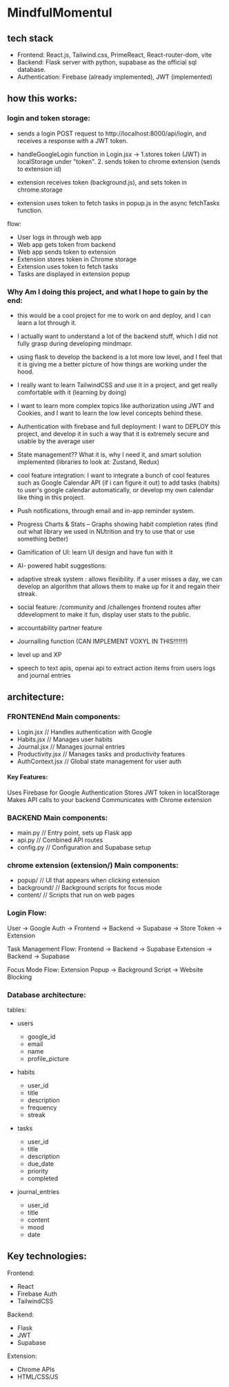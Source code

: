 # MindfulMomentul

## tech stack

- Frontend: React.js, Tailwind.css, PrimeReact, React-router-dom, vite
- Backend: Flask server with python, supabase as the official sql database.
- Authentication: Firebase (already implemented), JWT (implemented)

## how this works:

### login and token storage:

- sends a login POST request to http://localhost:8000/api/login, and receives a response with a JWT token.
- handleGoogleLogin function in Login.jsx ->
  1.stores token (JWT) in localStorage under "token". 2. sends token to chrome extension (sends to extension id)

- extension receives token (background.js), and sets token in chrome.storage
- extension uses token to fetch tasks in popup.js in the async fetchTasks function.

flow:

- User logs in through web app
- Web app gets token from backend
- Web app sends token to extension
- Extension stores token in Chrome storage
- Extension uses token to fetch tasks
- Tasks are displayed in extension popup

### Why Am I doing this project, and what I hope to gain by the end:

- this would be a cool project for me to work on and deploy, and I can learn a lot through it.
- I actually want to understand a lot of the backend stuff, which I did not fully grasp during developing mindmapr.
- using flask to develop the backend is a lot more low level, and I feel that it is giving me a better picture of how things are working under the hood.
- I really want to learn TailwindCSS and use it in a project, and get really comfortable with it (learning by doing)
- I want to learn more complex topics like authorization using JWT and Cookies, and I want to learn the low level concepts behind these.
- Authentication with firebase and full deployment: I want to DEPLOY this project, and develop it in such a way that it is extremely secure and usable by the average user
- State management?? What it is, why I need it, and smart solution implemented (libraries to look at: Zustand, Redux)

- cool feature integration: I want to integrate a bunch of cool features such as Google Calendar API (if i can figure it out) to add tasks (habits) to user's google calendar automatically, or develop my own calendar like thing in this project.
- Push notifications, through email and in-app reminder system.
- Progress Charts & Stats – Graphs showing habit completion rates (find out what library we used in NUtrition and try to use that or use something better)
- Gamification of UI: learn UI design and have fun with it

- AI- powered habit suggestions:
- adaptive streak system : allows flexibility. if a user misses a day, we can develop an algorithm that allows them to make up for it and regain their streak.
- social feature: /community and /challenges frontend routes after ddevelopment to make it fun, display user stats to the public.
- accountability partner feature
- Journalling function (CAN IMPLEMENT VOXYL IN THIS!!!!!!!)
- level up and XP
- speech to text apis, openai api to extract action items from users logs and journal entries

## architecture:

### FRONTENEnd Main components:

- Login.jsx // Handles authentication with Google
- Habits.jsx // Manages user habits
- Journal.jsx // Manages journal entries
- Productivity.jsx // Manages tasks and productivity features
- AuthContext.jsx // Global state management for user auth

#### Key Features:

Uses Firebase for Google Authentication
Stores JWT token in localStorage
Makes API calls to your backend
Communicates with Chrome extension

### BACKEND Main components:

- main.py // Entry point, sets up Flask app
- api.py // Combined API routes
- config.py // Configuration and Supabase setup

### chrome extension (extension/) Main components:

- popup/ // UI that appears when clicking extension
- background/ // Background scripts for focus mode
- content/ // Scripts that run on web pages

### Login Flow:

User -> Google Auth -> Frontend -> Backend -> Supabase
-> Store Token -> Extension

Task Management Flow:
Frontend -> Backend -> Supabase
Extension -> Backend -> Supabase

Focus Mode Flow:
Extension Popup -> Background Script -> Website Blocking

### Database architecture:

tables:

- users

  - google_id
  - email
  - name
  - profile_picture

- habits

  - user_id
  - title
  - description
  - frequency
  - streak

- tasks

  - user_id
  - title
  - description
  - due_date
  - priority
  - completed

- journal_entries
  - user_id
  - title
  - content
  - mood
  - date

## Key technologies:

Frontend:

- React
- Firebase Auth
- TailwindCSS

Backend:

- Flask
- JWT
- Supabase

Extension:

- Chrome APIs
- HTML/CSS/JS
